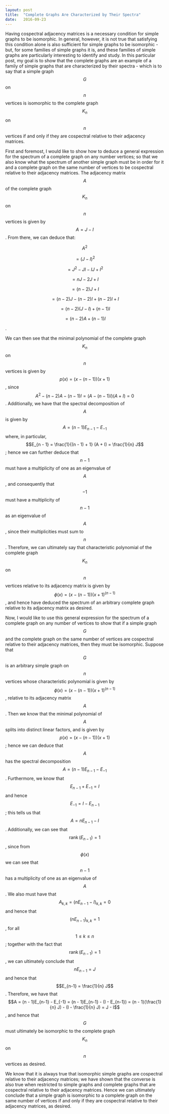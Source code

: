 ```yaml
---
layout: post
title:  "Complete Graphs Are Characterized by Their Spectra"
date:   2016-09-23
---
```


Having cospectral adjacency matrices is a necessary condition for simple graphs to be isomorphic. In general, however, it is not true that satisfying this condition alone is also sufficient for simple graphs to be isomorphic - but, for some families of simple graphs it is, and these families of simple graphs are particularly interesting to identify and study. In this particular post, my goal is to show that the complete graphs are an example of a family of simple graphs that are characterized by their spectra - which is to say that a simple graph $$G$$ on $$n$$ vertices is isomorphic to the complete graph $$K_n$$ on $$n$$ vertices if and only if they are cospectral relative to their adjacency matrices.

First and foremost, I would like to show how to deduce a general expression for the spectrum of a complete graph on any number vertices; so that we also know what the spectrum of another simple graph must be in order for it and a complete graph on the same number of vertices to be cospectral relative to their adjacency matrices. The adjacency matrix $$A$$ of the complete graph $$K_n$$ on $$n$$ vertices is given by $$A = J - I$$. From there, we can deduce that:
 
$$A^{2} $$

$$= (J - I)^{2} $$

$$= J^{2} - JI - IJ + I^{2} $$

$$= nJ - 2J + I $$

$$= (n - 2)J + I$$

$$= (n - 2)J - (n - 2)I + (n - 2)I + I $$

$$= (n - 2)(J - I) + (n - 1) I $$

$$= (n - 2)A + (n - 1)I$$

.

We can then see that the minimal polynomial of the complete graph $$K_n$$ on $$n$$ vertices is given by $$p(x) = (x - (n - 1))(x + 1)$$, since $$A^{2} - (n - 2)A - (n - 1)I = (A - (n - 1)I)(A + I) = 0$$. Additionally, we have that the spectral decomposition of $$A$$ is given by $$A = (n - 1)E_{n-1} - E_{-1}$$ where, in particular, $$E_{n - 1} = \frac{1}{(n - 1) + 1} (A + I) = \frac{1}{n} J$$; hence we can further deduce that $$n - 1$$ must have a multiplicity of one as an eigenvalue of $$A$$, and consequently that $$-1$$ must have a multiplicity of $$n - 1$$ as an eigenvalue of $$A$$, since their multiplicities must sum to $$n$$. Therefore, we can ultimately say that characteristic polynomial of the complete graph $$K_n$$ on $$n$$ vertices relative to its adjacency matrix is given by $$\phi(x) = (x - (n - 1))(x + 1)^{(n-1)}$$, and hence have deduced the spectrum of an arbitrary complete graph relative to its adjacency matrix as desired.

Now, I would like to use this general expression for the spectrum of a complete graph on any number of vertices to show that if a simple graph $$G$$ and the complete graph on the same number of vertices are cospectral relative to their adjacency matrices, then they must be isomorphic. Suppose that $$G$$ is an arbitrary simple graph on $$n$$ vertices whose characteristic polynomial is given by $$\phi(x) = (x - (n - 1))(x + 1)^{(n-1)}$$, relative to its adjacency matrix $$A$$. Then we know that the minimal polynomial of $$A$$ splits into distinct linear factors, and is given by $$p(x) = (x - (n - 1))(x + 1)$$; hence we can deduce that $$A$$ has the spectral decomposition $$A = (n - 1)E_{n - 1} - E_{-1}$$. Furthermore, we know that $$E_{n - 1} + E_{-1} = I$$ and hence $$E_{-1} = I - E_{n-1}$$; this tells us that $$A = nE_{n-1} - I$$. Additionally, we can see that $$\operatorname{rank}(E_{n - 1}) = 1$$, since from $$\phi(x)$$ we can see that $$n - 1$$ has a multiplicity of one as an eigenvalue of $$A$$. We also must have that $$A_{k,k} = (nE_{n-1} - I)_{k,k} = 0$$ and hence that $$(n E_{n - 1})_{k,k} = 1$$, for all $$1 \leq k \leq n$$; together with the fact that $$\operatorname{rank}(E_{n - 1}) = 1$$, we can ultimately conclude that $$nE_{n-1} = J$$ and hence that $$E_{n-1} = \frac{1}{n} J$$. Therefore, we have that $$A = (n - 1)E_{n-1} - E_{-1} = (n - 1)E_{n-1} - (I - E_{n-1}) = (n - 1)(\frac{1}{n} J) - (I - \frac{1}{n} J) = J - I$$, and hence that $$G$$ must ultimately be isomorphic to the complete graph $$K_n$$ on $$n$$ vertices as desired.

We know that it is always true that isomorphic simple graphs are cospectral relative to their adjacency matrices; we have shown that the converse is also true when restricted to simple graphs and complete graphs that are cospectral relative to their adjacency matrices. Hence we can ultimately conclude that a simple graph is isomorphic to a complete graph on the same number of vertices if and only if they are cospectral relative to their adjacency matrices, as desired.
